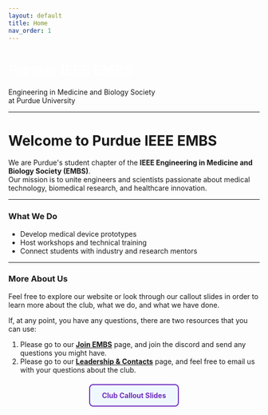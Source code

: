 ```yaml
---
layout: default
title: Home
nav_order: 1
---
```


<div class="hero">
  <h1 style="color: white;">Purdue IEEE EMBS</h1>
  <p>Engineering in Medicine and Biology Society<br>
  at Purdue University</p>
</div>

---

# Welcome to Purdue IEEE EMBS

We are Purdue's student chapter of the **IEEE Engineering in Medicine and Biology Society (EMBS)**.  
Our mission is to unite engineers and scientists passionate about medical technology, biomedical research, and healthcare innovation.

---

### What We Do
- Develop medical device prototypes  
- Host workshops and technical training  
- Connect students with industry and research mentors

---
### More About Us
Feel free to explore our website or look through our callout slides in order to learn more about the club, what we do, and what we have done. 

If, at any point, you have any questions, there are two resources that you can use:
1. Please go to our [**Join EMBS**](https://purdue-university-ieee-embs.github.io/docs/join-embs/) page, and join the discord and send any questions you might have.
2. Please go to our [**Leadership & Contacts**](https://purdue-university-ieee-embs.github.io/docs/leadership/) page, and feel free to email us with your questions about the club.

<div style="text-align: center; margin: 20px 0;">
  <a href="https://purdue-university-ieee-embs.github.io/assets/Fall_IEEE_EMBS_Callout.pdf" 
     style="
       display: inline-block; 
       padding: 12px 24px; 
       border: 2px solid #6f2dbd; 
       border-radius: 8px; 
       background-color: #f0f8ff; 
       color: #6f2dbd; 
       text-decoration: none; 
       font-weight: bold;"
    onmouseover="this.style.backgroundColor='#975ddaff'; this.style.color='#ffffff';"
    onmouseout="this.style.backgroundColor='#f0f8ff'; this.style.color='#975ddaff';">
    Club Callout Slides
  </a>
</div>

